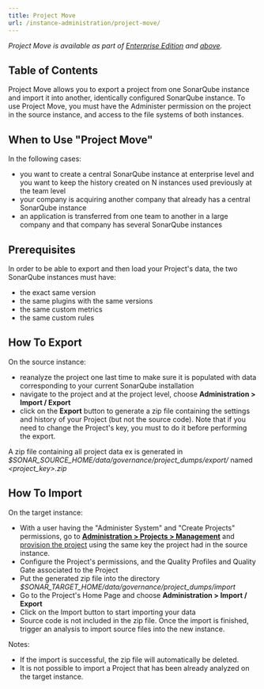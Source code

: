 ```yaml
---
title: Project Move
url: /instance-administration/project-move/
---
```


_Project Move is available as part of [Enterprise Edition](https://redirect.sonarsource.com/editions/enterprise.html) and [above](https://www.sonarsource.com/plans-and-pricing/)._

## Table of Contents

Project Move allows you to export a project from one SonarQube instance and import it into another, identically configured SonarQube instance. To use Project Move, you must have the Administer permission on the project in the source instance, and access to the file systems of both instances.

## When to Use "Project Move"
In the following cases:

* you want to create a central SonarQube instance at enterprise level and you want to keep the history created on N instances used previously at the team level
* your company is acquiring another company that already has a central SonarQube instance
* an application is transferred from one team to another in a large company and that company has several SonarQube instances

## Prerequisites
In order to be able to export and then load your Project's data, the two SonarQube instances must have:

* the exact same version
* the same plugins with the same versions
* the same custom metrics
* the same custom rules

## How To Export
On the source instance:
* reanalyze the project one last time to make sure it is populated with data corresponding to your current SonarQube installation
* navigate to the project and at the project level, choose **Administration > Import / Export**
* click on the **Export** button to generate a zip file containing the settings and history of your Project (but not the source code). Note that if you need to change the Project's key, you must to do it before performing the export.

A zip file containing all project data ex is generated in _$SONAR_SOURCE_HOME/data/governance/project_dumps/export/_ named _<project_key>.zip_

## How To Import
On the target instance:

* With a user having the "Administer System" and "Create Projects" permissions, go to [**Administration > Projects > Management**](/#sonarqube-admin#/admin/projects_management/) and [provision the project](/project-administration/project-existence/) using the same key the project had in the source instance.
* Configure the Project's permissions, and the Quality Profiles and Quality Gate associated to the Project
* Put the generated zip file into the directory *$SONAR\_TARGET\_HOME/data/governance/project_dumps/import*
* Go to the Project's Home Page and choose **Administration > Import / Export**
* Click on the Import button to start importing your data
* Source code is not included in the zip file. Once the import is finished, trigger an analysis to import source files into the new instance.

Notes:

* If the import is successful, the zip file will automatically be deleted.
* It is not possible to import a Project that has been already analyzed on the target instance.
